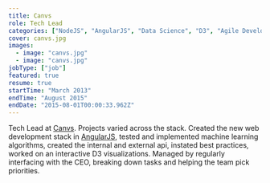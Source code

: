 ```yaml
---
title: Canvs
role: Tech Lead
categories: ["NodeJS", "AngularJS", "Data Science", "D3", "Agile Development"]
cover: canvs.jpg
images:
  - image: "canvs.jpg"
  - image: "canvs.jpg"
jobType: ["job"]
featured: true
resume: true
startTime: "March 2013"
endTime: "August 2015"
endDate: "2015-08-01T00:00:33.962Z"
---
```


Tech Lead at [Canvs](https://www.canvs.ai/).  Projects varied across the stack.  Created the new web development stack in [AngularJS](https://angularjs.org/), tested and implemented machine learning algorithms, created the internal and external api, instated best practices, worked on an interactive D3 visualizations.  Managed by regularly interfacing with the CEO, breaking down tasks and helping the team pick priorities.